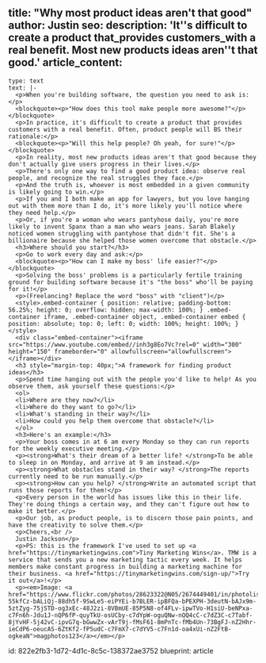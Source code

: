 title: "Why most product ideas aren't that good"
author: Justin
seo:
  description: 'It''s difficult to create a product that\_provides customers\_with a real benefit. Most new products ideas aren''t that good.'
article_content:
  -
    type: text
    text: |-
      <p>When you're building software, the question you need to ask is:</p>
      <blockquote><p>"How does this tool make people more awesome?"</p></blockquote>
      <p>In practice, it's difficult to create a product that provides customers with a real benefit. Often, product people will BS their rationale:</p>
      <blockquote><p>"Will this help people? Oh yeah, for sure!"</p></blockquote>
      <p>In reality, most new products ideas aren't that good because they don't actually give users progress in their lives.</p>
      <p>There's only one way to find a good product idea: observe real people, and recognize the real struggles they face.</p>
      <p>And the truth is, whoever is most embedded in a given community is likely going to win.</p>
      <p>If you and I both make an app for lawyers, but you love hanging out with them more than I do, it's more likely you'll notice where they need help.</p>
      <p>Or, if you're a woman who wears pantyhose daily, you're more likely to invent Spanx than a man who wears jeans. Sarah Blakely noticed women struggling with pantyhose that didn't fit. She's a billionaire because she helped those women overcome that obstacle.</p>
      <h3>Where should you start?</h3>
      <p>Go to work every day and ask:</p>
      <blockquote><p>"How can I make my boss' life easier?"</p></blockquote>
      <p>Solving the boss' problems is a particularly fertile training ground for building software because it's "the boss" who'll be paying for it!</p>
      <p>(Freelancing? Replace the word "boss" with "client")</p>
      <style>.embed-container { position: relative; padding-bottom: 56.25%; height: 0; overflow: hidden; max-width: 100%; } .embed-container iframe, .embed-container object, .embed-container embed { position: absolute; top: 0; left: 0; width: 100%; height: 100%; }</style>
      <div class="embed-container"><iframe src="https://www.youtube.com/embed//inh3g8Eo7Vc?rel=0" width="300" height="150" frameborder="0" allowfullscreen="allowfullscreen"></iframe></div>
      <h3 style="margin-top: 40px;">A framework for finding product ideas</h3>
      <p>Spend time hanging out with the people you'd like to help! As you observe them, ask yourself these questions:</p>
      <ol>
      <li>Where are they now?</li>
      <li>Where do they want to go?</li>
      <li>What's standing in their way?</li>
      <li>How could you help them overcome that obstacle?</li>
      </ol>
      <h3>Here's an example:</h3>
      <p>Your boss comes in at 6 am every Monday so they can run reports for the weekly executive meeting.</p>
      <p><strong>What's their dream of a better life? </strong>To be able to sleep in on Monday, and arrive at 9 am instead.</p>
      <p><strong>What obstacles stand in their way? </strong>The reports currently need to be run manually.</p>
      <p><strong>How can you help? </strong>Write an automated script that runs those reports for them!</p>
      <p>Every person in the world has issues like this in their life. They're doing things a certain way, and they can't figure out how to make it better.</p>
      <p>Our job, as product people, is to discern those pain points, and have the creativity to solve them.</p>
      <p>Cheers,<br />
      Justin Jackson</p>
      <p>PS: this is the framework I've used to set up <a href="https://tinymarketingwins.com">Tiny Marketing Wins</a>. TMW is a service that sends you a new marketing tactic every week. It helps members make constant progress in building a marketing machine for their business. <a href="https://tinymarketingwins.com/sign-up/">Try it out</a>!</p>
      <p><em>Image: <a href="https://www.flickr.com/photos/28623322@N05/2674449401/in/photolist-55kfCz-bALiQj-88dh5f-9SwLe5-eiPYEi-b7BLER-ipBFQa-bPEXPH-3deutN-bAJx9m-5ztZyg-75jSTD-og3xEc-48J2zi-8VBmUE-85P5N8-of4FLv-ipwTVo-H1siU-beNPxa-c7Fn6h-Jdu1J-nQP6fP-quyTkU-osUCby-c7dYpW-oguQNw-nQQ4cC-c7dZ3C-c7Tabf-8jYvHF-5j42vC-ipvG7q-bGwwZx-vArT9j-fMsF61-8mPnTc-fMb4Un-73BgFJ-nZ2Hhr-ieCdP6-oeucAS-6ZtKf2-fP5udC-c7FmX7-c7dYV5-c7Fn1d-oa4xUi-nZ2FtB-ogkeaN">magphotos123</a></em></p>
id: 822e2fb3-1d72-4d1c-8c5c-138372ae3752
blueprint: article
